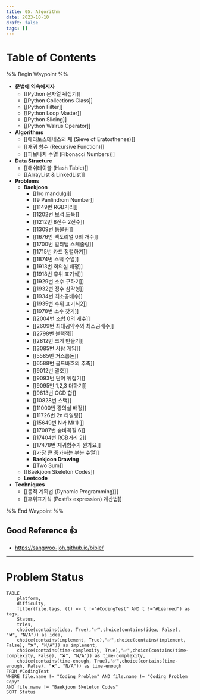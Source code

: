 ```yaml
---
title: 05. Algorithm
date: 2023-10-10
draft: false
tags: []
---
```

# Table of Contents
%% Begin Waypoint %%
- **문법에 익숙해지자**
	- [[Python 문자열 뒤집기]]
	- [[Python Collections Class]]
	- [[Python Filter]]
	- [[Python Loop Master]]
	- [[Python Slicing]]
	- [[Python Walrus Operator]]
- **Algorithms**
	- [[에라토스테네스의 체 (Sieve of Eratosthenes)]]
	- [[재귀 함수 (Recursive Function)]]
	- [[피보나치 수열 (Fibonacci Numbers)]]
- **Data Structure**
	- [[해쉬테이블 (Hash Table)]]
	- [[ArrayList & LinkedList]]
- **Problems**
	- **Baekjoon**
		- [[1ro mandulgi]]
		- [[9 Panlindrom Number]]
		- [[1149번 RGB거리]]
		- [[1202번 보석 도둑]]
		- [[1212번 8진수 2진수]]
		- [[1309번 동물원]]
		- [[1676번 팩토리얼 0의 개수]]
		- [[1700번 멀티탭 스케줄링]]
		- [[1715번 카드 정렬하기]]
		- [[1874번 스택 수열]]
		- [[1913번 회의실 배정]]
		- [[1918번 후위 표기식]]
		- [[1929번 소수 구하기]]
		- [[1932번 정수 삼각형]]
		- [[1934번 최소공배수]]
		- [[1935번 후위 표기식2]]
		- [[1978번 소수 찾기]]
		- [[2004번 조합 0의 개수]]
		- [[2609번 최대공약수와 최소공배수]]
		- [[2798번 블랙잭]]
		- [[2812번 크게 만들기]]
		- [[3085번 사탕 게임]]
		- [[5585번 거스름돈]]
		- [[6588번 골드바흐의 추측]]
		- [[9012번 괄호]]
		- [[9093번 단어 뒤집기]]
		- [[9095번 1,2,3 더하기]]
		- [[9613번 GCD 합]]
		- [[10828번 스택]]
		- [[11000번 강의실 배정]]
		- [[11726번 2n 타일링]]
		- [[15649번 N과 M(1) ]]
		- [[17087번 숨바꼭질 6]]
		- [[17404번 RGB거리 2]]
		- [[17478번 재귀함수가 뭔가요]]
		- [[가장 큰 증가하는 부분 수열]]
		- **Baekjoon Drawing**
		- [[Two Sum]]
	- [[Baekjoon Skeleton Codes]]
	- **Leetcode**
- **Techniques**
	- [[동적 계획법 (Dynamic Programming)]]
	- [[후위표기식 (Postfix expression) 계산법]]

%% End Waypoint %%


## Good Reference 👍
- https://sangwoo-joh.github.io/bible/


---

# Problem Status

```dataview
TABLE 
	platform, 
	difficulty, 
	filter(file.tags, (t) => t !="#CodingTest" AND t !="#Learned") as tags, 
	Status, 
	tries, 
	choice(contains(idea, True),"✅",choice(contains(idea, False), "❌", "N/A")) as idea,
	choice(contains(implement, True),"✅",choice(contains(implement, False), "❌", "N/A")) as implement, 
	choice(contains(time-complexity, True),"✅",choice(contains(time-complexity, False), "❌", "N/A")) as time-complexity, 
	choice(contains(time-enough, True),"✅",choice(contains(time-enough, False), "❌", "N/A")) as time-enough
FROM #CodingTest 
WHERE file.name != "Coding Problem" AND file.name != "Coding Problem Copy"
AND file.name != "Baekjoon Skeleton Codes"
SORT Status
```
